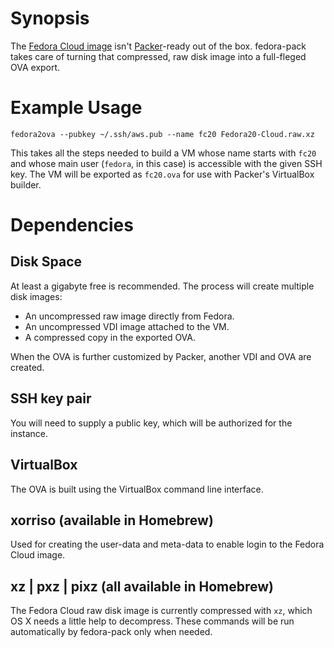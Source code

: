 # Synopsis

The [Fedora Cloud image](https://fedoraproject.org/en/get-fedora#clouds)
isn't [Packer](http://www.packer.io/)-ready out of the
box.  fedora-pack takes care of turning that compressed, raw disk image into a
full-fleged OVA export.


# Example Usage

    fedora2ova --pubkey ~/.ssh/aws.pub --name fc20 Fedora20-Cloud.raw.xz

This takes all the steps needed to build a VM whose name starts with `fc20`
and whose main user (`fedora`, in this case) is accessible with the given SSH
key.  The VM will be exported as `fc20.ova` for use with Packer's VirtualBox
builder.


# Dependencies

## Disk Space

At least a gigabyte free is recommended.  The process will create multiple
disk images:

* An uncompressed raw image directly from Fedora.
* An uncompressed VDI image attached to the VM.
* A compressed copy in the exported OVA.

When the OVA is further customized by Packer, another VDI and OVA are created.

## SSH key pair

You will need to supply a public key, which will be authorized for the
instance.

## VirtualBox

The OVA is built using the VirtualBox command line interface.

## xorriso (available in Homebrew)

Used for creating the user-data and meta-data to enable login to the Fedora
Cloud image.

## xz | pxz | pixz (all available in Homebrew)

The Fedora Cloud raw disk image is currently compressed with `xz`, which OS X
needs a little help to decompress.  These commands will be run automatically
by fedora-pack only when needed.
